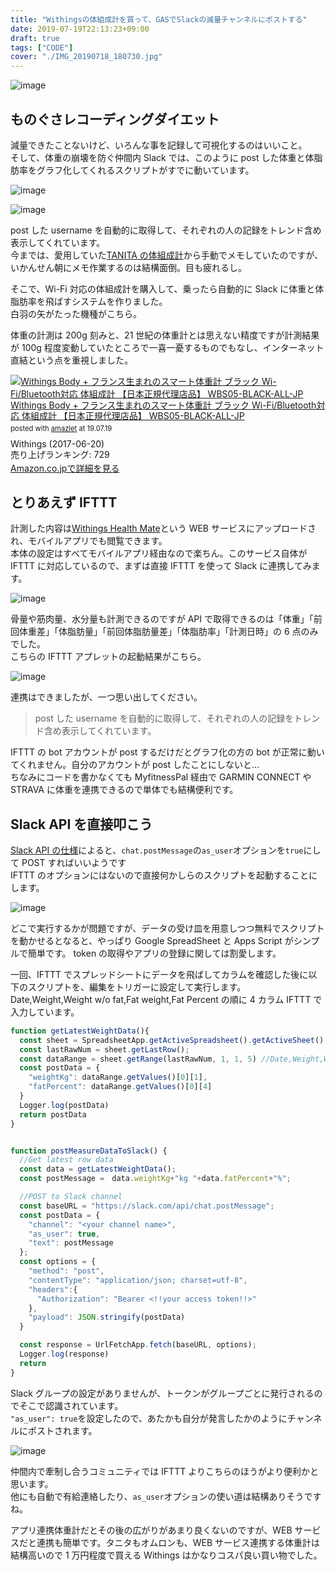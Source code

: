 ```yaml
---
title: "Withingsの体組成計を買って、GASでSlackの減量チャンネルにポストする"
date: 2019-07-19T22:13:23+09:00
draft: true
tags: ["CODE"]
cover: "./IMG_20190718_180730.jpg"
---
```


![image](./IMG_20190718_180730.jpg)

## ものぐさレコーディングダイエット

減量できたことないけど、いろんな事を記録して可視化するのはいいこと。  
そして、体重の崩壊を防ぐ仲間内 Slack では、このように post した体重と体脂肪率をグラフ化してくれるスクリプトがすでに動いています。

![image](./weight.png)

![image](./fatpercentage.png)

post した username を自動的に取得して、それぞれの人の記録をトレンド含め表示してくれています。  
今までは、愛用していた[TANITA の体組成計](https://amzn.to/2Lv42AS)から手動でメモしていたのですが、いかんせん朝にメモ作業するのは結構面倒。目も疲れるし。

そこで、Wi-Fi 対応の体組成計を購入して、乗ったら自動的に Slack に体重と体脂肪率を飛ばすシステムを作りました。  
白羽の矢がたった機種がこちら。

体重の計測は 200g 刻みと、21 世紀の体重計とは思えない精度ですが計測結果が 100g 程度変動していたところで一喜一憂するものでもなし、インターネット直結という点を重視しました。

<div class="amazlet-box" style="margin-bottom:20px;"><div class="amazlet-image" style="float:left;margin:0px 12px 1px 0px;"><a href="http://www.amazon.co.jp/exec/obidos/ASIN/B071LNJTVH/gensobunya-22/ref=nosim/" name="amazletlink" target="_blank"><img src="https://images-fe.ssl-images-amazon.com/images/I/31owzwXkO%2BL._SL160_.jpg" alt="Withings Body + フランス生まれのスマート体重計 ブラック Wi-Fi/Bluetooth対応 体組成計 【日本正規代理店品】 WBS05-BLACK-ALL-JP" style="border: none;" /></a></div><div class="amazlet-info" style="line-height:120%; margin-bottom: 10px"><div class="amazlet-name" style="margin-bottom:10px;line-height:120%"><a href="http://www.amazon.co.jp/exec/obidos/ASIN/B071LNJTVH/gensobunya-22/ref=nosim/" name="amazletlink" target="_blank">Withings Body + フランス生まれのスマート体重計 ブラック Wi-Fi/Bluetooth対応 体組成計 【日本正規代理店品】 WBS05-BLACK-ALL-JP</a><div class="amazlet-powered-date" style="font-size:80%;margin-top:5px;line-height:120%">posted with <a href="http://www.amazlet.com/" title="amazlet" target="_blank">amazlet</a> at 19.07.19</div></div><div class="amazlet-detail">Withings (2017-06-20)<br />売り上げランキング: 729<br /></div><div class="amazlet-sub-info" style="float: left;"><div class="amazlet-link" style="margin-top: 5px"><a href="http://www.amazon.co.jp/exec/obidos/ASIN/B071LNJTVH/gensobunya-22/ref=nosim/" name="amazletlink" target="_blank">Amazon.co.jpで詳細を見る</a></div></div></div><div class="amazlet-footer" style="clear: left"></div></div>

## とりあえず IFTTT

計測した内容は[Withings Health Mate](https://www.withings.com/jp/ja/health-mate)という WEB サービスにアップロードされ、モバイルアプリでも閲覧できます。  
本体の設定はすべてモバイルアプリ経由なので楽ちん。このサービス自体が IFTTT に対応しているので、まずは直接 IFTTT を使って Slack に連携してみます。

![image](./IFTTT_slack.PNG)

骨量や筋肉量、水分量も計測できるのですが API で取得できるのは「体重」「前回体重差」「体脂肪量」「前回体脂肪量差」「体脂肪率」「計測日時」の 6 点のみでした。  
こちらの IFTTT アプレットの起動結果がこちら。

![image](./IFTTT_post.PNG)

連携はできましたが、一つ思い出してください。

> post した username を自動的に取得して、それぞれの人の記録をトレンド含め表示してくれています。

IFTTT の bot アカウントが post するだけだとグラフ化の方の bot が正常に動いてくれません。自分のアカウントが post したことにしないと…  
ちなみにコードを書かなくても MyfitnessPal 経由で GARMIN CONNECT や STRAVA に体重を連携できるので単体でも結構便利です。

## Slack API を直接叩こう

[Slack API の仕様](https://api.slack.com/methods/chat.postMessage)によると、`chat.postMessage`の`as_user`オプションを`true`にして POST すればいいようです  
IFTTT のオプションにはないので直接何かしらのスクリプトを起動することにします。

![image](./diagram.png)

どこで実行するかが問題ですが、データの受け皿を用意しつつ無料でスクリプトを動かせるとなると、やっぱり Google SpreadSheet と Apps Script がシンプルで簡単です。
token の取得やアプリの登録に関しては割愛します。

一回、IFTTT でスプレッドシートにデータを飛ばしてカラムを確認した後に以下のスクリプトを、編集をトリガーに設定して実行します。
Date,Weight,Weight w/o fat,Fat weight,Fat Percent の順に 4 カラム IFTTT で入力しています。

```JavaScript
function getLatestWeightData(){
  const sheet = SpreadsheetApp.getActiveSpreadsheet().getActiveSheet();
  const lastRawNum = sheet.getLastRow();
  const dataRange = sheet.getRange(lastRawNum, 1, 1, 5) //Date,Weight,Weight w/o fat,Fat weight,Fat Percent
  const postData = {
    "weightKg": dataRange.getValues()[0][1],
    "fatPercent": dataRange.getValues()[0][4]
  }
  Logger.log(postData)
  return postData
}


function postMeasureDataToSlack() {
  //Get latest row data
  const data = getLatestWeightData();
  const postMessage =　data.weightKg+"kg "+data.fatPercent+"%";

  //POST to Slack channel
  const baseURL = "https://slack.com/api/chat.postMessage";
  const postData = {
    "channel": "<your channel name>",
    "as_user": true,
    "text": postMessage
  };
  const options = {
    "method": "post",
    "contentType": "application/json; charset=utf-8",
    "headers":{
      "Authorization": "Bearer <!!your access token!!>"
    },
    "payload": JSON.stringify(postData)
  }

  const response = UrlFetchApp.fetch(baseURL, options);
  Logger.log(response)
  return
}
```

Slack グループの設定がありませんが、トークンがグループごとに発行されるのでそこで認識されています。  
`"as_user": true`を設定したので、あたかも自分が発言したかのようにチャンネルにポストされます。

![image](./post.PNG)

仲間内で牽制し合うコミュニティでは IFTTT よりこちらのほうがより便利かと思います。  
他にも自動で有給連絡したり、`as_user`オプションの使い道は結構ありそうですね。

アプリ連携体重計だとその後の広がりがあまり良くないのですが、WEB サービスだと連携も簡単です。タニタもオムロンも、WEB サービス連携する体重計は結構高いので 1 万円程度で買える Withings はかなりコスパ良い買い物でした。

<AmazonLinkBox url="http://www.amazon.co.jp/exec/obidos/ASIN/B071LNJTVH/gensobunya-22/ref=nosim/" />
